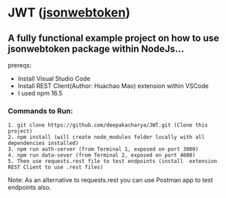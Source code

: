 # JWT (<a href="https://www.npmjs.com/package/jsonwebtoken" target="_blank">jsonwebtoken</a>)
## A fully functional example project on how to use jsonwebtoken package within NodeJs...
prereqs:
* Install Visual Studio Code
* Install REST Client(Author: Huachao Mao) extension within VSCode
* I used npm 16.5

### Commands to Run:
```
1. git clone https://github.com/deepakacharya/JWT.git (Clone this project)
2. npm install (will create node_modules folder locally with all dependencies installed)
3. npm run auth-server (from Terminal 1, exposed on port 3000)
4. npm run data-sever (from Terminal 2, exposed on port 4000)
5. Then use requests.rest file to test endpoints (install  extension REST Client to use .rest files)
```

Note:
As an alternative to requests.rest you can use Postman app to test endpoints also.
